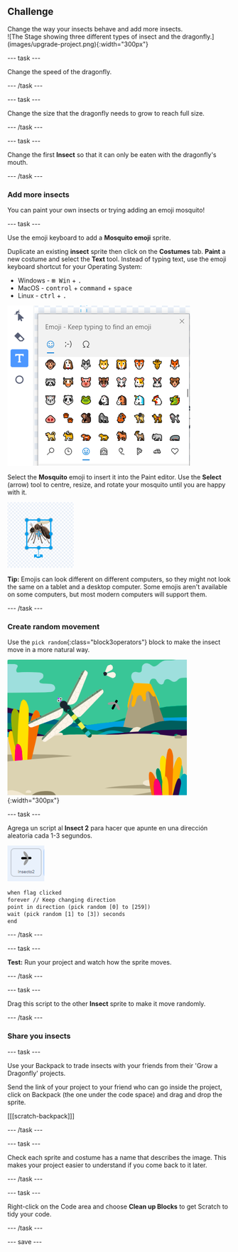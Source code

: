 ## Challenge

<div style="display: flex; flex-wrap: wrap">
<div style="flex-basis: 200px; flex-grow: 1; margin-right: 15px;">
Change the way your insects behave and add more insects.
</div>
<div>
![The Stage showing three different types of insect and the dragonfly.](images/upgrade-project.png){:width="300px"}
</div>
</div>

--- task ---

Change the speed of the dragonfly.

--- /task ---

--- task ---

Change the size that the dragonfly needs to grow to reach full size.

--- /task ---

--- task ---

Change the first **Insect** so that it can only be eaten with the dragonfly's mouth.

--- /task ---

### Add more insects

You can paint your own insects or trying adding an emoji mosquito!

--- task ---

Use the emoji keyboard to add a **Mosquito emoji** sprite.

Duplicate an existing **insect** sprite then click on the **Costumes** tab. **Paint** a new costume and select the **Text** tool. Instead of typing text, use the emoji keyboard shortcut for your Operating System:

- Windows - <kbd>⊞ Win</kbd> + <kbd>.</kbd>
- MacOS - <kbd>control</kbd> + <kbd>command</kbd> + <kbd>space</kbd>
- Linux - <kbd>ctrl</kbd> + <kbd>.</kbd>

![The popup emoji keyboard with the 'animals and nature' category selected.](images/emoji-keyboard.png)

Select the **Mosquito** emoji to insert it into the Paint editor. Use the **Select** (arrow) tool to centre, resize, and rotate your mosquito until you are happy with it.

![The mosquito emoji in the paint editor.](images/emoji-mosquito.png)

**Tip:** Emojis can look different on different computers, so they might not look the same on a tablet and a desktop computer. Some emojis aren't available on some computers, but most modern computers will support them.

--- /task ---

### Create random movement

Use the `pick random`{:class="block3operators"} block to make the insect move in a more natural way.

![Stage showing insects pointing in different directions.](images/random-movement.png){:width="300px"}

--- task ---

Agrega un script al **Insect 2** para hacer que apunte en una dirección aleatoria cada 1-3 segundos.

![](images/insect2-icon.png)

```blocks3
when flag clicked
forever // Keep changing direction
point in direction (pick random [0] to [259])
wait (pick random [1] to [3]) seconds
end
```

--- /task ---

--- task ---

**Test:** Run your project and watch how the sprite moves.

--- /task ---

--- task ---

Drag this script to the other **Insect** sprite to make it move randomly.

--- /task ---

### Share you insects

--- task ---

Use your Backpack to trade insects with your friends from their 'Grow a Dragonfly' projects.

Send the link of your project to your friend who can go inside the project, click on Backpack (the one under the code space) and drag and drop the sprite.

[[[scratch-backpack]]]

--- /task ---

--- task ---

Check each sprite and costume has a name that describes the image. This makes your project easier to understand if you come back to it later.

--- /task ---

--- task ---

Right-click on the Code area and choose **Clean up Blocks** to get Scratch to tidy your code.

--- /task ---

--- save ---

